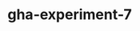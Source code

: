 # gha-experiment-7
   
























 





  



  





















    







  

  







